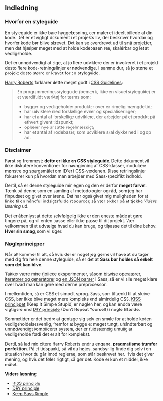
## Indledning

### Hvorfor en styleguide

En styleguide er ikke bare hyggelæsning, der maler et ideelt billede af din kode. Det er et vigtigt dokument i et projekts liv, der beskriver hvordan og hvorfor kode bør blive skrevet. Det kan se overdrevet ud til små projekter, men det hjælper meget med at holde kodebasen ren, skalérbar og let at vedligeholde.

Det er unnødvendigt at sige, at jo flere udviklere der er involveret i et projekt desto flere kode-retningslinjer er nødvendige. I samme dur, så jo større et projekt desto større er kravet for en styleguide.

[Harry Roberts](https://csswizardry.com) forklarer dette meget godt i [CSS Guidelines](https://cssguidelin.es/#the-importance-of-a-styleguide):

<blockquote>
  <p>En programmeringsstyleguide (bemærk, ikke en visuel styleguide) er et værdifuldt værktøj for teams som:</p>

  <ul>
    <li>bygger og vedligeholder produkter over en rimelig mængde tid;</li>
    <li>har udviklere med forskellige evner og specialiseringer;</li>
    <li>har et antal af forskellige udviklere, der arbejder på et produkt på ethvert givent tidspunkt;</li>
    <li>oplærer nye ansatte regelmæssigt;</li>
    <li>har et antal af kodebaser, som udviklere skal dykke ned i og op ad.</li>
  </ul>
</blockquote>

### Disclaimer

Først og fremmest: **dette er ikke en CSS styleguide**. Dette dokument vil ikke diskutere konventioner for navngivning af CSS-klasser, modulære mønstre og spørgsmålet om ID'er i CSS-verdenen. Disse retningslinjer fokuserer kun på hvordan man arbejder med Sass-specifikt indhold.

Dertil, så er denne styleguide min egen og den er derfor **meget farvet**. Tænk på denne som en samling af metodologier og råd, som jeg har finpudset og givet over årene. Det har også givet mig muligheden for at linke til en håndful indsigtsfulde resourcer, så vær sikker på at tjekke *Videre læsning* ud.

Det er åbenlyst at dette selvfølgelig ikke er den eneste måde at gøre tingene på, og vil enten passe eller ikke passe til dit projekt. Vær velkommen til at udvælge hvad du kan bruge, og tilpasse det til dine behov. **Hver sin smag**, som vi siger.

### Nøgleprincipper

Når alt kommer til alt, så hvis der er noget jeg gerne vil have at du tager med dig fra hele denne styleguide, så er det at **Sass bør holdes så enkelt som det kan blive**.

Takket være mine fjollede eksperimenter, såsom [bitwise operatører](https://github.com/KittyGiraudel/SassyBitwise), [iteratorer og generatorer](https://github.com/KittyGiraudel/SassyIteratorsGenerators) og [en JSON parser](https://github.com/KittyGiraudel/SassyJSON) i Sass, så er vi alle meget klare over hvad man kan gøre med denne preprocessor.

I mellemtiden, så er CSS et simpelt sprog. Sass, som tiltænkt til at skrive CSS, bør ikke blive meget mere kompleks end almindelig CSS. [KISS princippet](https://en.wikipedia.org/wiki/KISS_principle) (Keep It Simple Stupid) er nøglen her, og kan endda være vigtigere end [DRY principle](https://en.wikipedia.org/wiki/Don%27t_repeat_yourself) (Don’t Repeat Yourself) i nogle tilfælde.

Sommetider er det bedre at gentage sig selv en smule for at holde koden vedligeholdelsesvenlig, fremfor at bygge et meget tungt, uhåndterbart og unnødvendigt kompliceret system, der er fuldstændig umulig at vedligeholde fordi det er alt for komplekst.

Dertil, så lad mig citere [Harry Roberts](https://csswizardry.com) endnu engang, **pragmatisme trumfer perfektion**. På et tidspunkt, så vil du højest sandsynlig finde dig selv i en situation hvor du går imod reglerne, som står beskrevet her. Hvis det giver mening, og hvis det føles rigtigt, så gør det. Kode er kun et middel, ikke målet.

**Videre læsning:**

* [KISS principle](https://en.wikipedia.org/wiki/KISS_principle)
* [DRY principle](https://en.wikipedia.org/wiki/Don%27t_repeat_yourself)
* [Keep Sass Simple](https://www.sitepoint.com/keep-sass-simple/)
